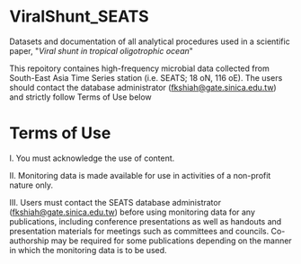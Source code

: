 # ViralShunt_SEATS
Datasets and documentation of all analytical procedures used in a scientific paper, "_Viral shunt in tropical oligotrophic ocean_"


This repoitory containes high-frequency microbial data collected from South-East Asia Time Series station (i.e. SEATS; 18 oN, 116 oE). The users should contact the database administrator (fkshiah@gate.sinica.edu.tw) and strictly follow Terms of Use below
# Terms of Use
I. You must acknowledge the use of content.

II. Monitoring data is made available for use in activities of a non-profit nature only.

III. Users must contact the SEATS database administrator (fkshiah@gate.sinica.edu.tw) before using monitoring data for any publications, including conference presentations as well as handouts and presentation materials for meetings such as committees and councils. Co-authorship may be required for some publications depending on the manner in which the monitoring data is to be used.


